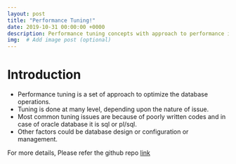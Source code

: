 ```yaml
---
layout: post
title: "Performance Tuning!"
date: 2019-10-31 00:00:00 +0000
description: Performance tuning concepts with approach to performance in Oracle Database. # Add post description (optional)
img:  # Add image post (optional)
---
```

# Introduction

* Performance tuning is a set of approach to optimize the database operations.
* Tuning is done at many level, depending upon the nature of issue.
* Most common tuning issues are because of poorly written codes and in case of oracle database it is sql or pl/sql.
* Other factors could be database design or configuration or management.

For more details, Please refer the github repo [link](https://github.com/rajnathsah/PerformanceTuning_Oracle) 
